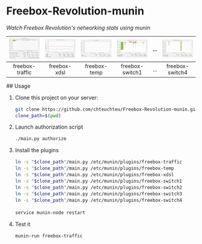 # Freebox-Revolution-munin
*Watch Freebox Revolution's networking stats using munin*

| ![freebox-traffic](doc/freebox_traffic-day.png) | ![freebox-temp](doc/freebox_temp-day.png) | ![freebox-xdsl](doc/freebox_xdsl-day.png) | ![freebox-switch1](doc/freebox_switch1-day.png) | ... | ![freebox-switch4](doc/freebox_switch4-day.png) |
|:---:|:---:|:---:|:---:|:---:|:---:|
| freebox-traffic | freebox-xdsl | freebox-temp | freebox-switch1 | ... | freebox-switch4 |

## Usage

1. Clone this project on your server:
    
    ```bash
    git clone https://github.com/chteuchteu/Freebox-Revolution-munin.git && cd Freebox-Revolution-munin
    clone_path=$(pwd)
    ```

2. Launch authorization script

    ```bash
    ./main.py authorize
    ```

3. Install the plugins

    ```bash
    ln -s "$clone_path"/main.py /etc/munin/plugins/freebox-traffic
    ln -s "$clone_path"/main.py /etc/munin/plugins/freebox-temp
    ln -s "$clone_path"/main.py /etc/munin/plugins/freebox-xdsl
    ln -s "$clone_path"/main.py /etc/munin/plugins/freebox-switch1
    ln -s "$clone_path"/main.py /etc/munin/plugins/freebox-switch2
    ln -s "$clone_path"/main.py /etc/munin/plugins/freebox-switch3
    ln -s "$clone_path"/main.py /etc/munin/plugins/freebox-switch4
    
    service munin-node restart
    ```

4. Test it

    ```
    munin-run freebox-traffic
    ```
